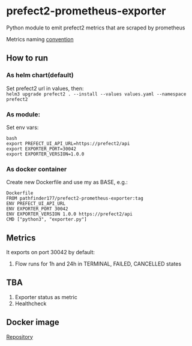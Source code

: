 # prefect2-prometheus-exporter
Python module to emit prefect2 metrics that are scraped by prometheus

Metrics naming [convention](https://prometheus.io/docs/practices/naming/)

## How to run

### As helm chart(default)
Set prefect2 url in values, then: \
`helm3 upgrade prefect2 . --install --values values.yaml --namespace prefect2`

### As module:
Set env vars:
```
bash
export PREFECT_UI_API_URL=https://prefect2/api
export EXPORTER_PORT=30042
export EXPORTER_VERSION=1.0.0
```

### As docker container
Create new Dockerfile and use my as BASE, e.g.:
```
Dockerfile
FROM pathfinder177/prefect2-prometheus-exporter:tag
ENV PREFECT_UI_API_URL 
ENV EXPORTER_PORT 30042
ENV EXPORTER_VERSION 1.0.0 https://prefect2/api
CMD ["python3", "exporter.py"]
```

## Metrics
It exports on port 30042 by default:
1. Flow runs for 1h and 24h in TERMINAL, FAILED, CANCELLED states

## TBA
1. Exporter status as metric
2. Healthcheck

## Docker image
[Repository](https://hub.docker.com/repository/docker/pathfinder177/prefect2-prometheus-exporter/tags?page=1&ordering=last_updated)
